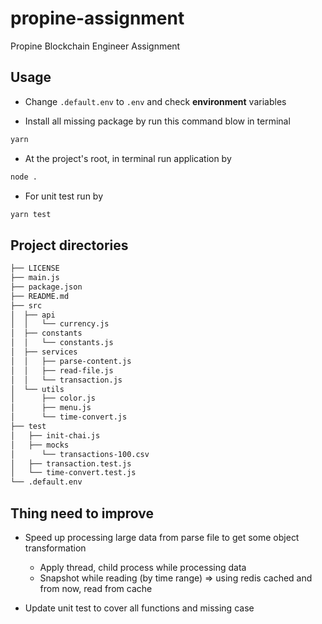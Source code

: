 # propine-assignment

Propine Blockchain Engineer Assignment

## Usage

- Change `.default.env` to `.env` and check **environment** variables

- Install all missing package by run this command blow in terminal

```sh
yarn
```

- At the project's root, in terminal run application by

```sh
node .
```

- For unit test run by

```sh
yarn test
```

## Project directories

```txt
├── LICENSE
├── main.js
├── package.json
├── README.md
├── src
│  ├── api
│  │   └── currency.js
│  ├── constants
│  │   └── constants.js
│  ├── services
│  │   ├── parse-content.js
│  │   ├── read-file.js
│  │   └── transaction.js
│  └── utils
│      ├── color.js
│      ├── menu.js
│      └── time-convert.js
├── test
│   ├── init-chai.js
│   ├── mocks
│      └── transactions-100.csv
│   ├── transaction.test.js
│   └── time-convert.test.js
└── .default.env
```

## Thing need to improve

- Speed up processing large data from parse file to get some object transformation
  - Apply thread, child process while processing data
  - Snapshot while reading (by time range) => using redis cached and from now, read from cache

- Update unit test to cover all functions and missing case
